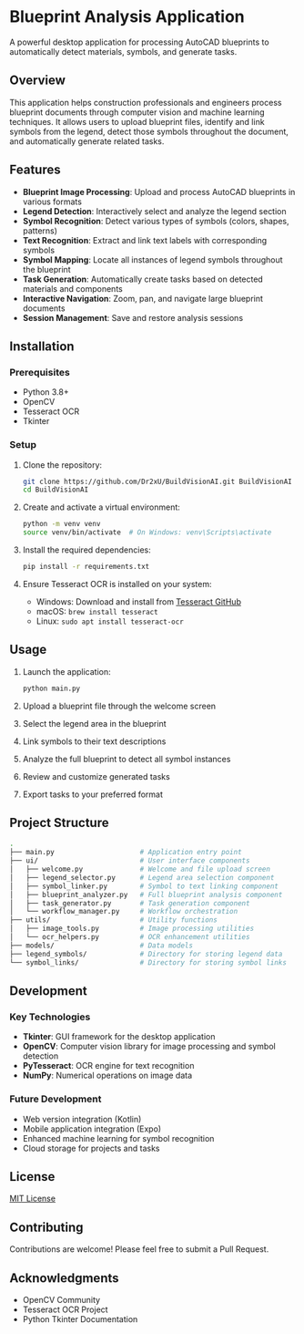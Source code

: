 # Blueprint Analysis Application

A powerful desktop application for processing AutoCAD blueprints to automatically detect materials, symbols, and generate tasks.

## Overview

This application helps construction professionals and engineers process blueprint documents through computer vision and machine learning techniques. It allows users to upload blueprint files, identify and link symbols from the legend, detect those symbols throughout the document, and automatically generate related tasks.

## Features

- **Blueprint Image Processing**: Upload and process AutoCAD blueprints in various formats
- **Legend Detection**: Interactively select and analyze the legend section
- **Symbol Recognition**: Detect various types of symbols (colors, shapes, patterns)
- **Text Recognition**: Extract and link text labels with corresponding symbols
- **Symbol Mapping**: Locate all instances of legend symbols throughout the blueprint
- **Task Generation**: Automatically create tasks based on detected materials and components
- **Interactive Navigation**: Zoom, pan, and navigate large blueprint documents
- **Session Management**: Save and restore analysis sessions

## Installation

### Prerequisites

- Python 3.8+
- OpenCV
- Tesseract OCR
- Tkinter

### Setup

1. Clone the repository:

   ```bash
   git clone https://github.com/Dr2xU/BuildVisionAI.git BuildVisionAI
   cd BuildVisionAI
   ```

2. Create and activate a virtual environment:

   ```bash
   python -m venv venv
   source venv/bin/activate  # On Windows: venv\Scripts\activate
   ```

3. Install the required dependencies:

   ```bash
   pip install -r requirements.txt
   ```

4. Ensure Tesseract OCR is installed on your system:
   - Windows: Download and install from [Tesseract GitHub](https://github.com/UB-Mannheim/tesseract/wiki)
   - macOS: `brew install tesseract`
   - Linux: `sudo apt install tesseract-ocr`

## Usage

1. Launch the application:

   ```bash
   python main.py
   ```

2. Upload a blueprint file through the welcome screen

3. Select the legend area in the blueprint

4. Link symbols to their text descriptions

5. Analyze the full blueprint to detect all symbol instances

6. Review and customize generated tasks

7. Export tasks to your preferred format

## Project Structure

   ```bash
   .
   ├── main.py                     # Application entry point
   ├── ui/                         # User interface components
   │   ├── welcome.py              # Welcome and file upload screen
   │   ├── legend_selector.py      # Legend area selection component
   │   ├── symbol_linker.py        # Symbol to text linking component
   │   ├── blueprint_analyzer.py   # Full blueprint analysis component
   │   ├── task_generator.py       # Task generation component
   │   └── workflow_manager.py     # Workflow orchestration
   ├── utils/                      # Utility functions
   │   ├── image_tools.py          # Image processing utilities
   │   └── ocr_helpers.py          # OCR enhancement utilities
   ├── models/                     # Data models
   ├── legend_symbols/             # Directory for storing legend data
   └── symbol_links/               # Directory for storing symbol links
   ```

## Development

### Key Technologies

- **Tkinter**: GUI framework for the desktop application
- **OpenCV**: Computer vision library for image processing and symbol detection
- **PyTesseract**: OCR engine for text recognition
- **NumPy**: Numerical operations on image data

### Future Development

- Web version integration (Kotlin)
- Mobile application integration (Expo)
- Enhanced machine learning for symbol recognition
- Cloud storage for projects and tasks

## License

[MIT License](LICENSE.md)

## Contributing

Contributions are welcome! Please feel free to submit a Pull Request.

## Acknowledgments

- OpenCV Community
- Tesseract OCR Project
- Python Tkinter Documentation
